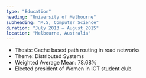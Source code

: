 ```yaml
---
type: "Education"
heading: "University of Melbourne"
subheading: "M.S, Computer Science"
duration: "July 2013 – August 2015"
location: "Melbourne, Australia"
---
```

* Thesis: Cache based path routing in road networks
* Theme: Distributed Systems
* Weighted Average Mean: 78.68%
* Elected president of Women in ICT student club
